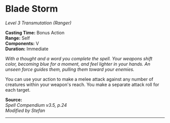 # Blade Storm
*Level 3 Transmutation (Ranger)*

**Casting Time:** Bonus Action  
**Range:** Self  
**Components:** V  
**Duration:** Immediate

*With a thought and a word you complete the spell. Your weapons shift color, becoming blue for a moment, and feel lighter in your hands. An unseen force guides them, pulling them toward your enemies.*

You can use your action to make a melee attack against any number of creatures within your weapon's reach. You make a separate attack roll for each target.

**Source:**  
*Spell Compendium v3.5, p.24*  
*Modified by Stefan*  


---